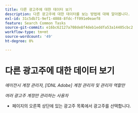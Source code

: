 ```yaml
---
title: 다른 광고주에 대한 데이터 보기
description: 다른 광고주에 대한 데이터를 보는 방법에 대해 알아봅니다.
exl-id: 31c5db71-9ef1-4088-8fdc-ff091e0eaef8
feature: Search Common Tasks
source-git-commit: e16bc62127a708de8f4deb1eddfa53a14405cbc2
workflow-type: tm+mt
source-wordcount: '49'
ht-degree: 0%

---
```


# 다른 광고주에 대한 데이터 보기

*에이전시 계정 관리자, [!DNL Adobe] 계정 관리자 및 관리자 역할만*

*여러 광고주 계정만 관리하는 사용자*

* 페이지의 오른쪽 상단에 있는 광고주 목록에서 광고주를 선택합니다.
